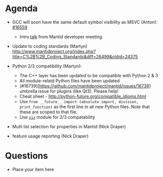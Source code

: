 Agenda
=========

* GCC will soon have the same default symbol visibility as MSVC (Anton): [#16559](https://github.com/mantidproject/mantid/pull/16559)
  * Intro [talk](http://gnab.github.io/remark/remarkise?url=https%3A%2F%2Fraw.githubusercontent.com%2Fmantidproject%2Fdocuments%2Fmaster%2FPresentations%2FDevMeetings%2F2016-01%2FSymbols_Gigg%2FSymbols_Gigg.md) from Mantid developer meeting.

* Update to coding standards (Martyn) http://www.mantidproject.org/index.php?title=C%2B%2B_Coding_Standards&diff=26499&oldid=24375

* Python 2/3 compatibility (Martyn):
  * The C++ layer has been updated to be compatible with Python 2 & 3
  * All module-relatd Python files have been updated
  * (#16739)[https://github.com/mantidproject/mantid/issues/16739] umbrella issue for plugins (like Qt3). Please help!
  * Cheat sheet - http://python-future.org/compatible_idioms.html
  * Use `from __future__ import (absolute import, division, print_function)` as the first line in all new Python files. Note that these are scoped to that file.
  * Use [`six`](https://pythonhosted.org/six/) module for 2/3 compatability

* Mutli list selection for properties in Mantid (Nick Draper)
* feature usage reporting (Nick Draper)

Questions
=========
* Place your item here
